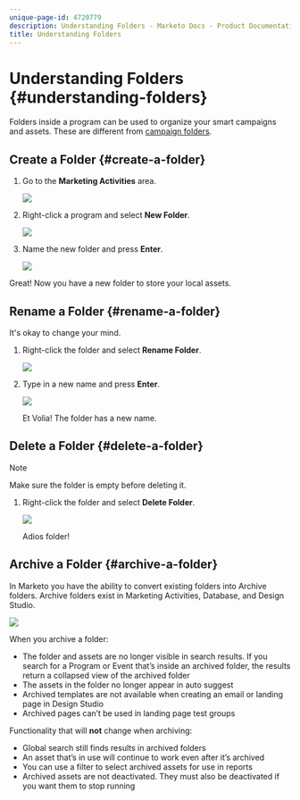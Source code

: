 ```yaml
---
unique-page-id: 4720779
description: Understanding Folders - Marketo Docs - Product Documentation
title: Understanding Folders
---
```


# Understanding Folders {#understanding-folders}

Folders inside a program can be used to organize your smart campaigns and assets. These are different from [campaign folders](/help/marketo/product-docs/core-marketo-concepts/miscellaneous/create-new-campaign-folder.md).

## Create a Folder {#create-a-folder}

1. Go to the **Marketing Activities** area.

   ![](assets/ma.png)

1. Right-click a program and select **New Folder**.

   ![](assets/image2015-4-20-18-3a45-3a14.png)

1. Name the new folder and press **Enter**.

   ![](assets/image2015-4-20-18-3a46-3a57.png)

Great! Now you have a new folder to store your local assets.

## Rename a Folder {#rename-a-folder}

It's okay to change your mind.

1. Right-click the folder and select **Rename Folder**.

   ![](assets/image2015-4-20-18-3a49-3a10.png)

1. Type in a new name and press **Enter**.

   ![](assets/image2015-4-20-18-3a52-3a30.png)

   Et Volia! The folder has a new name.

## Delete a Folder {#delete-a-folder}

>[!NOTE]
>
>Make sure the folder is empty before deleting it.

1. Right-click the folder and select **Delete Folder**.

   ![](assets/image2015-4-20-18-3a55-3a51.png)

   Adios folder!

## Archive a Folder {#archive-a-folder}

In Marketo you have the ability to convert existing folders into Archive folders. Archive folders exist in Marketing Activities, Database, and Design Studio.

![](assets/image2015-4-20-19-3a3-3a46.png)

When you archive a folder:

* The folder and assets are no longer visible in search results. If you search for a Program or Event that’s inside an archived folder, the results return a collapsed view of the archived folder
* The assets in the folder no longer appear in auto suggest
* Archived templates are not available when creating an email or landing page in Design Studio
* Archived pages can’t be used in landing page test groups

Functionality that will **not** change when archiving:

* Global search still finds results in archived folders
* An asset that’s in use will continue to work even after it’s archived
* You can use a filter to select archived assets for use in reports
* Archived assets are not deactivated. They must also be deactivated if you want them to stop running
